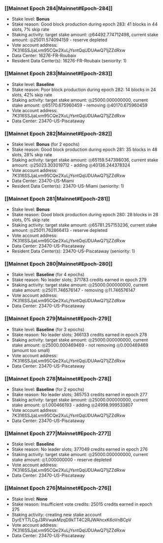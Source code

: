 ### [[Mainnet Epoch 284|Mainnet#Epoch-284]]
* Stake level: **Bonus**
* Stake reason: Good block production during epoch 283: 41 blocks in 44 slots, 7% skip rate
* Staking activity: target stake amount: ◎64492.774712498, current stake amount: ◎25011.574094159 - reserve depleted
* Vote account address: 7K316SSJjaLvm95CQe2XuLjYsntQqUDUAwQ71jZZdRxw
* Data Center: 16276-FR-Roubaix
* Resident Data Center(s): 16276-FR-Roubaix (seniority: 1)
### [[Mainnet Epoch 283|Mainnet#Epoch-283]]
* Stake level: **Baseline**
* Stake reason: Poor block production during epoch 282: 14 blocks in 24 slots, 42% skip rate
* Staking activity: target stake amount: ◎25000.000000000, current stake amount: ◎65170.675960459 - removing ◎40170.675960459
* Vote account address: 7K316SSJjaLvm95CQe2XuLjYsntQqUDUAwQ71jZZdRxw
* Data Center: 23470-US-Piscataway
### [[Mainnet Epoch 282|Mainnet#Epoch-282]]
* Stake level: **Bonus** (for 2 epochs)
* Stake reason: Good block production during epoch 281: 35 blocks in 48 slots, 28% skip rate
* Staking activity: target stake amount: ◎65159.547398036, current stake amount: ◎25023.303019712 - adding ◎40136.244378324
* Vote account address: 7K316SSJjaLvm95CQe2XuLjYsntQqUDUAwQ71jZZdRxw
* Data Center: 23470-US-Miami
* Resident Data Center(s): 23470-US-Miami (seniority: 1)
### [[Mainnet Epoch 281|Mainnet#Epoch-281]]
* Stake level: **Bonus**
* Stake reason: Good block production during epoch 280: 28 blocks in 28 slots, 0% skip rate
* Staking activity: target stake amount: ◎65781.257153236, current stake amount: ◎25011.762866413 - reserve depleted
* Vote account address: 7K316SSJjaLvm95CQe2XuLjYsntQqUDUAwQ71jZZdRxw
* Data Center: 23470-US-Piscataway
* Resident Data Center(s): 23470-US-Piscataway (seniority: 1)
### [[Mainnet Epoch 280|Mainnet#Epoch-280]]
* Stake level: **Baseline** (for 4 epochs)
* Stake reason: No leader slots; 371783 credits earned in epoch 279
* Staking activity: target stake amount: ◎25000.000000000, current stake amount: ◎25011.746576147 - removing ◎11.746576147
* Vote account address: 7K316SSJjaLvm95CQe2XuLjYsntQqUDUAwQ71jZZdRxw
* Data Center: 23470-US-Piscataway
### [[Mainnet Epoch 279|Mainnet#Epoch-279]]
* Stake level: **Baseline** (for 3 epochs)
* Stake reason: No leader slots; 366133 credits earned in epoch 278
* Staking activity: target stake amount: ◎25000.000000000, current stake amount: ◎25000.000469469 - not removing ◎0.000469469 (amount too small)
* Vote account address: 7K316SSJjaLvm95CQe2XuLjYsntQqUDUAwQ71jZZdRxw
* Data Center: 23470-US-Piscataway
### [[Mainnet Epoch 278|Mainnet#Epoch-278]]
* Stake level: **Baseline** (for 2 epochs)
* Stake reason: No leader slots; 365753 credits earned in epoch 277
* Staking activity: target stake amount: ◎25000.000000000, current stake amount: ◎1.000466193 - adding ◎24998.999533807
* Vote account address: 7K316SSJjaLvm95CQe2XuLjYsntQqUDUAwQ71jZZdRxw
* Data Center: 23470-US-Piscataway
### [[Mainnet Epoch 277|Mainnet#Epoch-277]]
* Stake level: **Baseline**
* Stake reason: No leader slots; 377049 credits earned in epoch 276
* Staking activity: target stake amount: ◎25000.000000000, current stake amount: ◎1.000000000 - reserve depleted
* Vote account address: 7K316SSJjaLvm95CQe2XuLjYsntQqUDUAwQ71jZZdRxw
* Data Center: 23470-US-Piscataway
### [[Mainnet Epoch 276|Mainnet#Epoch-276]]
* Stake level: **None**
* Stake reason: Insufficient vote credits: 25015 credits earned in epoch 275
* Staking activity: creating new stake account DyrEYT7LCgJ3RVwakMzqD9kTT4C2RJWAhcxK6oVnBCpV
* Vote account address: 7K316SSJjaLvm95CQe2XuLjYsntQqUDUAwQ71jZZdRxw
* Data Center: 23470-US-Piscataway